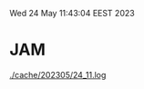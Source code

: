 Wed 24 May 11:43:04 EEST 2023
# JAM
<a href='./cache/202305/24_11.log'>./cache/202305/24_11.log</a>
